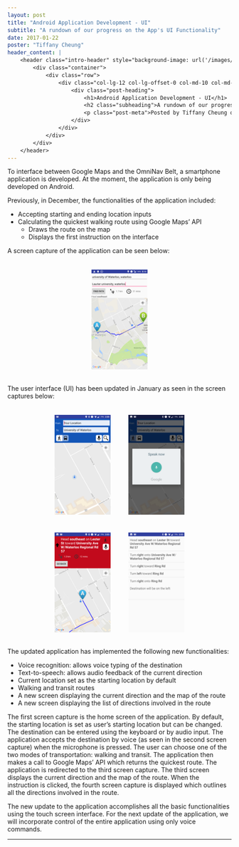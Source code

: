 ```yaml
---
layout: post
title: "Android Application Development - UI"
subtitle: "A rundown of our progress on the App's UI Functionality"
date: 2017-01-22
poster: "Tiffany Cheung"
header_content: |
    <header class="intro-header" style="background-image: url('/images/background/bg_18.jpg')">
        <div class="container">
            <div class="row">
                <div class="col-lg-12 col-lg-offset-0 col-md-10 col-md-offset-1">
                    <div class="post-heading">
                        <h1>Android Application Development - UI</h1>
                        <h2 class="subheading">A rundown of our progress on the App's UI Functionality</h2>
                        <p class="post-meta">Posted by Tiffany Cheung on January 22, 2017</p>
                    </div>
                </div>
            </div>
        </div>
    </header>
---
```


To interface between Google Maps and the OmniNav Belt, a smartphone application is developed. At the moment, the application is only being developed on Android.

Previously, in December, the functionalities of the application included:

- Accepting starting and ending location inputs
- Calculating the quickest walking route using Google Maps’ API
    - Draws the route on the map
    - Displays the first instruction on the interface

A screen capture of the application can be seen below:

<div style="display: flex; justify-content: center;">
	<img src="/images/blog/2017-01-22/image_1.png" alt="OLD App Screen Capture" width="25%" height="25%" style="padding:20px" />
</div>

The user interface (UI) has been updated in January as seen in the screen captures below:

<div style="display: flex; justify-content: center;">
	<img src="/images/blog/2017-01-22/image_2.png" alt="App Updated Screen Capture_1" width="25%" height="25%" style="padding:20px" /> <img src="/images/blog/2017-01-22/image_3.png" alt="App Updated Screen Capture_3" width="25%" height="25%" style="padding:20px" />
</div>

<div style="display: flex; justify-content: center;">
	<img src="/images/blog/2017-01-22/image_4.png" alt="App Updated Screen Capture_4" width="25%" height="25%" style="padding:20px" /> <img src="/images/blog/2017-01-22/image_5.png" alt="App Updated Screen Capture_5" width="25%" height="25%" style="padding:20px" />
</div>

The updated application has implemented the following new functionalities:

- Voice recognition: allows voice typing of the destination
- Text-to-speech: allows audio feedback of the current direction
- Current location set as the starting location by default
- Walking and transit routes
- A new screen displaying the current direction and the map of the route
- A new screen displaying the list of directions involved in the route

The first screen capture is the home screen of the application. By default, the starting location is set as user’s starting location but can be changed. The destination can be entered using the keyboard or by audio input. The application accepts the destination by voice (as seen in the second screen capture) when the microphone is pressed. The user can choose one of the two modes of transportation: walking and transit. The application then makes a call to Google Maps’ API which returns the quickest route. The application is redirected to the third screen capture. The third screen displays the current direction and the map of the route. When the instruction is clicked, the fourth screen capture is displayed which outlines all the directions involved in the route.

The new update to the application accomplishes all the basic functionalities using the touch screen interface. For the next update of the application, we will incorporate control of the entire application using only voice commands.

<hr>
